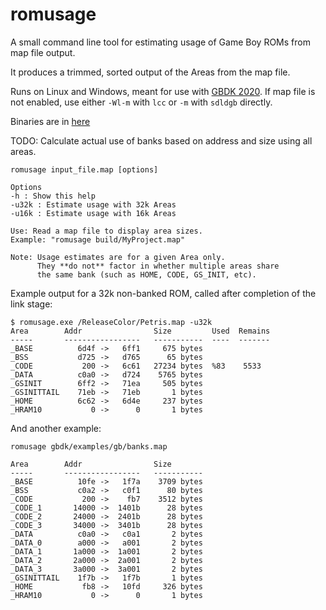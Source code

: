 romusage
===========

A small command line tool for estimating usage of Game Boy ROMs from map file output.

It produces a trimmed, sorted output of the Areas from the map file.

Runs on Linux and Windows, meant for use with [GBDK 2020](https://github.com/Zal0/gbdk-2020/). If map file is not enabled, use either `-Wl-m` with `lcc` or `-m` with `sdldgb` directly.

Binaries are in [here](/bin/)

TODO: Calculate actual use of banks based on address and size using all areas.

```
romusage input_file.map [options]

Options
-h : Show this help
-u32k : Estimate usage with 32k Areas
-u16k : Estimate usage with 16k Areas

Use: Read a map file to display area sizes.
Example: "romusage build/MyProject.map"

Note: Usage estimates are for a given Area only.
      They **do not** factor in whether multiple areas share
      the same bank (such as HOME, CODE, GS_INIT, etc).
```


Example output for a 32k non-banked ROM, called after completion of the link stage:
```
$ romusage.exe /ReleaseColor/Petris.map -u32k
Area        Addr                Size         Used  Remains
-----       -----------------   -----------  ----  -------
_BASE          6d4f ->   6ff1     675 bytes
_BSS           d725 ->   d765      65 bytes
_CODE           200 ->   6c61   27234 bytes  %83    5533
_DATA          c0a0 ->   d724    5765 bytes
_GSINIT        6ff2 ->   71ea     505 bytes
_GSINITTAIL    71eb ->   71eb       1 bytes
_HOME          6c62 ->   6d4e     237 bytes
_HRAM10           0 ->      0       1 bytes
```

And another example:
```
romusage gbdk/examples/gb/banks.map

Area        Addr                Size
-----       -----------------   -----------
_BASE          10fe ->   1f7a    3709 bytes
_BSS           c0a2 ->   c0f1      80 bytes
_CODE           200 ->    fb7    3512 bytes
_CODE_1       14000 ->  1401b      28 bytes
_CODE_2       24000 ->  2401b      28 bytes
_CODE_3       34000 ->  3401b      28 bytes
_DATA          c0a0 ->   c0a1       2 bytes
_DATA_0        a000 ->   a001       2 bytes
_DATA_1       1a000 ->  1a001       2 bytes
_DATA_2       2a000 ->  2a001       2 bytes
_DATA_3       3a000 ->  3a001       2 bytes
_GSINITTAIL    1f7b ->   1f7b       1 bytes
_HOME           fb8 ->   10fd     326 bytes
_HRAM10           0 ->      0       1 bytes
```
